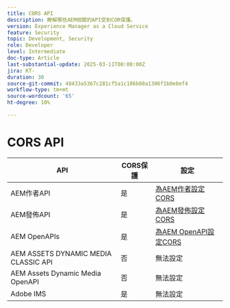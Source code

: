 ```yaml
---
title: CORS API
description: 瞭解哪些AEM相關的API受到COR保護。
version: Experience Manager as a Cloud Service
feature: Security
topic: Development, Security
role: Developer
level: Intermediate
doc-type: Article
last-substantial-update: 2025-03-11T00:00:00Z
jira: KT-
duration: 30
source-git-commit: 48433a5367c281cf5a1c106b08a1306f1b0e8ef4
workflow-type: tm+mt
source-wordcount: '65'
ht-degree: 10%

---
```


# CORS API



| API | CORS保護 | 設定 |
| --- | --- | --- |
| AEM作者API | 是 | [為AEM作者設定CORS](#configure-cors-for-aem-author) |
| AEM發佈API | 是 | [為AEM發佈設定CORS](#configure-cors-for-aem-publish) |
| AEM OpenAPIs | 是 | [為AEM OpenAPI設定CORS](#configure-cors-for-aem-openapis) |
| AEM ASSETS DYNAMIC MEDIA CLASSIC API | 否 | 無法設定 |
| AEM Assets Dynamic Media OpenAPI | 否 | 無法設定 |
| Adobe IMS | 是 | 無法設定 |
